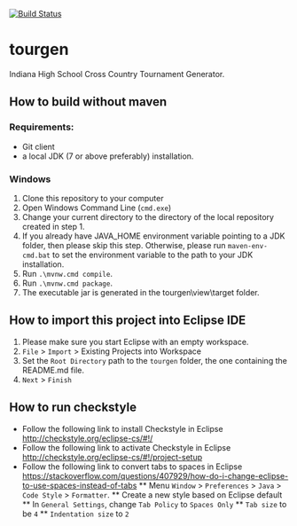 [![Build Status](https://travis-ci.org/nguytk01/tourgen.svg?branch=master)](https://travis-ci.org/nguytk01/tourgen)

# tourgen
Indiana High School Cross Country Tournament Generator.


## How to build without maven ##
### Requirements: ###
* Git client
* a local JDK (7 or above preferably) installation.
### Windows ###
1. Clone this repository to your computer
2. Open Windows Command Line (`cmd.exe`)
3. Change your current directory to the directory of the local repository created in step 1.
4. If you already have JAVA_HOME environment variable pointing to a JDK folder, then please skip this step. Otherwise, please run `maven-env-cmd.bat` to set the environment variable to the path to your JDK installation.
5. Run `.\mvnw.cmd compile`.
6. Run `.\mvnw.cmd package`.
7. The executable jar is generated in the tourgen\view\target folder.

## How to import this project into Eclipse IDE ##
1. Please make sure you start Eclipse with an empty workspace.
2. `File` > `Import` > Existing Projects into Workspace
3. Set the `Root Directory` path to the `tourgen` folder, the one containing the README.md file.
4. `Next` > `Finish`

## How to run checkstyle ##
* Follow the following link to install Checkstyle in Eclipse http://checkstyle.org/eclipse-cs/#!/
* Follow the following link to activate Checkstyle in Eclipse http://checkstyle.org/eclipse-cs/#!/project-setup
* Follow the following link to convert tabs to spaces in Eclipse https://stackoverflow.com/questions/407929/how-do-i-change-eclipse-to-use-spaces-instead-of-tabs
** Menu `Window` > `Preferences` > `Java` > `Code Style`  > `Formatter`.
** Create a new style based on Eclipse default
** In `General Settings`, change `Tab Policy` to `Spaces Only`
** `Tab size` to be `4`
** `Indentation size` to `2`
